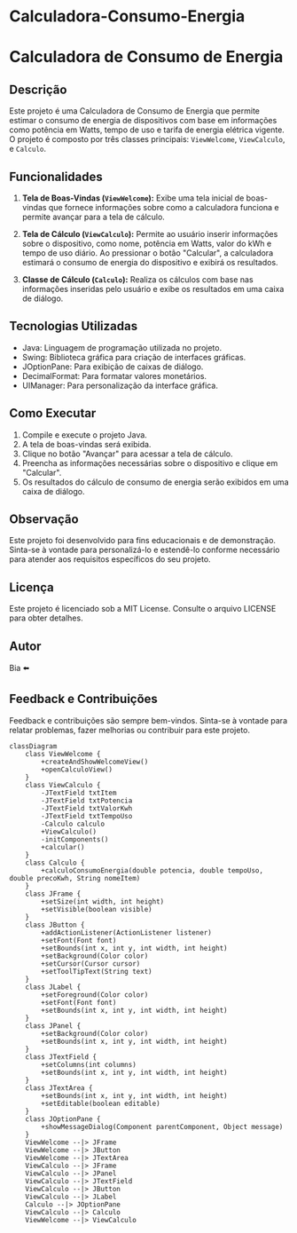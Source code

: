 # Calculadora-Consumo-Energia
 # Calculadora de Consumo de Energia

## Descrição

Este projeto é uma Calculadora de Consumo de Energia que permite estimar o consumo de energia de dispositivos com base em informações como potência em Watts, tempo de uso e tarifa de energia elétrica vigente. O projeto é composto por três classes principais: `ViewWelcome`, `ViewCalculo`, e `Calculo`.

## Funcionalidades

1. **Tela de Boas-Vindas (`ViewWelcome`):** Exibe uma tela inicial de boas-vindas que fornece informações sobre como a calculadora funciona e permite avançar para a tela de cálculo.

2. **Tela de Cálculo (`ViewCalculo`):** Permite ao usuário inserir informações sobre o dispositivo, como nome, potência em Watts, valor do kWh e tempo de uso diário. Ao pressionar o botão "Calcular", a calculadora estimará o consumo de energia do dispositivo e exibirá os resultados.

3. **Classe de Cálculo (`Calculo`):** Realiza os cálculos com base nas informações inseridas pelo usuário e exibe os resultados em uma caixa de diálogo.

## Tecnologias Utilizadas

- Java: Linguagem de programação utilizada no projeto.
- Swing: Biblioteca gráfica para criação de interfaces gráficas.
- JOptionPane: Para exibição de caixas de diálogo.
- DecimalFormat: Para formatar valores monetários.
- UIManager: Para personalização da interface gráfica.

## Como Executar

1. Compile e execute o projeto Java.
2. A tela de boas-vindas será exibida.
3. Clique no botão "Avançar" para acessar a tela de cálculo.
4. Preencha as informações necessárias sobre o dispositivo e clique em "Calcular".
5. Os resultados do cálculo de consumo de energia serão exibidos em uma caixa de diálogo.

## Observação

Este projeto foi desenvolvido para fins educacionais e de demonstração. Sinta-se à vontade para personalizá-lo e estendê-lo conforme necessário para atender aos requisitos específicos do seu projeto.

## Licença

Este projeto é licenciado sob a MIT License. Consulte o arquivo LICENSE para obter detalhes.

## Autor

Bia ⬅️

## Feedback e Contribuições

Feedback e contribuições são sempre bem-vindos. Sinta-se à vontade para relatar problemas, fazer melhorias ou contribuir para este projeto.

``` mermaid
classDiagram
    class ViewWelcome {
        +createAndShowWelcomeView()
        +openCalculoView()
    }
    class ViewCalculo {
        -JTextField txtItem
        -JTextField txtPotencia
        -JTextField txtValorKwh
        -JTextField txtTempoUso
        -Calculo calculo
        +ViewCalculo()
        -initComponents()
        +calcular()
    }
    class Calculo {
        +calculoConsumoEnergia(double potencia, double tempoUso, double precoKwh, String nomeItem)
    }
    class JFrame {
        +setSize(int width, int height)
        +setVisible(boolean visible)
    }
    class JButton {
        +addActionListener(ActionListener listener)
        +setFont(Font font)
        +setBounds(int x, int y, int width, int height)
        +setBackground(Color color)
        +setCursor(Cursor cursor)
        +setToolTipText(String text)
    }
    class JLabel {
        +setForeground(Color color)
        +setFont(Font font)
        +setBounds(int x, int y, int width, int height)
    }
    class JPanel {
        +setBackground(Color color)
        +setBounds(int x, int y, int width, int height)
    }
    class JTextField {
        +setColumns(int columns)
        +setBounds(int x, int y, int width, int height)
    }
    class JTextArea {
        +setBounds(int x, int y, int width, int height)
        +setEditable(boolean editable)
    }
    class JOptionPane {
        +showMessageDialog(Component parentComponent, Object message)
    }
    ViewWelcome --|> JFrame
    ViewWelcome --|> JButton
    ViewWelcome --|> JTextArea
    ViewCalculo --|> JFrame
    ViewCalculo --|> JPanel
    ViewCalculo --|> JTextField
    ViewCalculo --|> JButton
    ViewCalculo --|> JLabel
    Calculo --|> JOptionPane
    ViewCalculo --|> Calculo
    ViewWelcome --|> ViewCalculo
```
